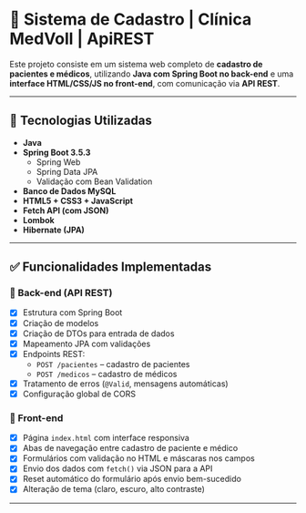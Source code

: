 # 🏥 Sistema de Cadastro | Clínica MedVoll | ApiREST 

Este projeto consiste em um sistema web completo de **cadastro de pacientes e médicos**, utilizando **Java com Spring Boot no back-end** e uma **interface HTML/CSS/JS no front-end**, com comunicação via **API REST**.

---

## 🚀 Tecnologias Utilizadas

- **Java**
- **Spring Boot 3.5.3**
  - Spring Web
  - Spring Data JPA
  - Validação com Bean Validation
- **Banco de Dados MySQL** 
- **HTML5 + CSS3 + JavaScript**
- **Fetch API (com JSON)**
- **Lombok**
- **Hibernate (JPA)**

---

## ✅ Funcionalidades Implementadas

### 🔸 Back-end (API REST)

- [x] Estrutura com Spring Boot 
- [x] Criação de modelos 
- [x] Criação de DTOs para entrada de dados 
- [x] Mapeamento JPA com validações 
- [x] Endpoints REST:
  - `POST /pacientes` – cadastro de pacientes
  - `POST /medicos` – cadastro de médicos
- [x] Tratamento de erros (`@Valid`, mensagens automáticas)
- [x] Configuração global de CORS 

### 🔸 Front-end

- [x] Página `index.html` com interface responsiva
- [x] Abas de navegação entre cadastro de paciente e médico
- [x] Formulários com validação no HTML e máscaras nos campos
- [x] Envio dos dados com `fetch()` via JSON para a API
- [x] Reset automático do formulário após envio bem-sucedido
- [x] Alteração de tema (claro, escuro, alto contraste)

---



